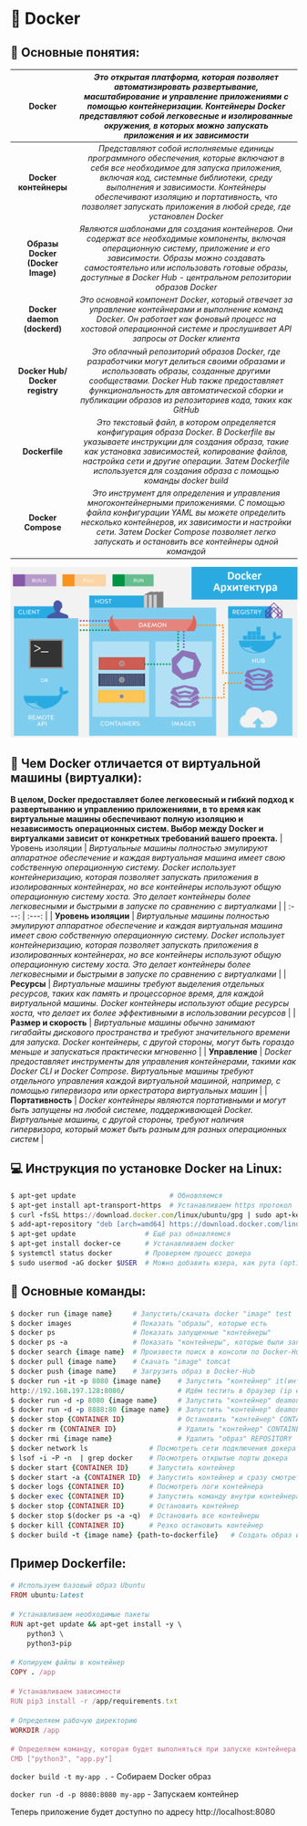 # :whale: Docker 

## :pushpin: Основные понятия:
| Docker | *Это открытая платформа, которая позволяет автоматизировать развертывание, масштабирование и управление приложениями с помощью контейнеризации. Контейнеры Docker представляют собой легковесные и изолированные окружения, в которых можно запускать приложения и их зависимости* |
| :---: | :---: |
| **Docker контейнеры** | *Представляют собой исполняемые единицы программного обеспечения, которые включают в себя все необходимое для запуска приложения, включая код, системные библиотеки, среду выполнения и зависимости. Контейнеры обеспечивают изоляцию и портативность, что позволяет запускать приложения в любой среде, где установлен Docker* |
| **Образы Docker (Docker Image)** | *Являются шаблонами для создания контейнеров. Они содержат все необходимые компоненты, включая операционную систему, приложение и его зависимости. Образы можно создавать самостоятельно или использовать готовые образы, доступные в Docker Hub - центральном репозитории образов Docker* |
| **Docker daemon (dockerd)** | *Это основной компонент Docker, который отвечает за управление контейнерами и выполнение команд Docker. Он работает как фоновый процесс на хостовой операционной системе и прослушивает API запросы от Docker клиента* |
| **Docker Hub/ Docker registry**  | *Это облачный репозиторий образов Docker, где разработчики могут делиться своими образами и использовать образы, созданные другими сообществами. Docker Hub также предоставляет функциональность для автоматической сборки и публикации образов из репозиториев кода, таких как GitHub* |
| **Dockerfile**        | *Это текстовый файл, в котором определяется конфигурация образа Docker. В Dockerfile вы указываете инструкции для создания образа, такие как установка зависимостей, копирование файлов, настройка сети и другие операции. Затем Dockerfile используется для создания образа с помощью команды docker build* |
| **Docker Compose**    | *Это инструмент для определения и управления многоконтейнерными приложениями. С помощью файла конфигурации YAML вы можете определить несколько контейнеров, их зависимости и настройки сети. Затем Docker Compose позволяет легко запускать и остановить все контейнеры одной командой* |

![Screenshot](Docker_Architecture.png)


## :dart: Чем Docker отличается от виртуальной машины (виртуалки):
**В целом, Docker предоставляет более легковесный и гибкий подход к развертыванию и управлению приложениями, в то время как виртуальные машины обеспечивают полную изоляцию и независимость операционных систем. Выбор между Docker и виртуалками зависит от конкретных требований вашего проекта.**
| Уровень изоляции | *Виртуальные машины полностью эмулируют аппаратное обеспечение и каждая виртуальная машина имеет свою собственную операционную систему. Docker использует контейнеризацию, которая позволяет запускать приложения в изолированных контейнерах, но все контейнеры используют общую операционную систему хоста. Это делает контейнеры более легковесными и быстрыми в запуске по сравнению с виртуалками* |
| :---: | :---: |
| **Уровень изоляции** | *Виртуальные машины полностью эмулируют аппаратное обеспечение и каждая виртуальная машина имеет свою собственную операционную систему. Docker использует контейнеризацию, которая позволяет запускать приложения в изолированных контейнерах, но все контейнеры используют общую операционную систему хоста. Это делает контейнеры более легковесными и быстрыми в запуске по сравнению с виртуалками* |
| **Ресурсы** | *Виртуальные машины требуют выделения отдельных ресурсов, таких как память и процессорное время, для каждой виртуальной машины. Docker контейнеры используют общие ресурсы хоста, что делает их более эффективными в использовании ресурсов* |
| **Размер и скорость** | *Виртуальные машины обычно занимают гигабайты дискового пространства и требуют значительного времени для запуска. Docker контейнеры, с другой стороны, могут быть гораздо меньше и запускаться практически мгновенно* |
| **Управление** | *Docker предоставляет инструменты для управления контейнерами, такими как Docker CLI и Docker Compose. Виртуальные машины требуют отдельного управления каждой виртуальной машиной, например, с помощью гипервизора или оркестратора виртуальных машин* |
| **Портативность** | *Docker контейнеры являются портативными и могут быть запущены на любой системе, поддерживающей Docker. Виртуальные машины, с другой стороны, требуют наличия гипервизора, который может быть разным для разных операционных систем* |


## :computer: Инструкция по установке Docker на Linux:
```ruby
$ apt-get update                       # Обновляемся
$ apt-get install apt-transport-https  # Устанавливаем https протокол
$ curl -fsSL https://download.docker.com/linux/ubuntu/gpg | sudo apt-key add  # Добавить ключ
$ add-apt-repository "deb [arch=amd64] https://download.docker.com/linux/ubuntu $(lsb_release -cs) stable"  # Актуализировать версию
$ apt-get update                 # Ещё раз обновляемся
$ apt-get install docker-ce      # Устанавливаем docker
$ systemctl status docker        # Проверяем процесс докера
$ sudo usermod -aG docker $USER  # Можно добавить юзера, как рута (optional)
```

## :vhs: Основные команды:
```ruby
$ docker run {image name}     # Запустить/скачать docker "image" test
$ docker images               # Показать "образы", которые есть
$ docker ps                   # Показать запущенные "контейнеры"
$ docker ps -a                # Показать "контейнеры", которые были запущены
$ docker search {image name}  # Произвести поиск в консоли по Docker-Hub
$ docker pull {image name}    # Скачать "image" tomcat
$ docker push {image name}    # Загрузить образ в Docker-Hub
$ docker run -it -p 8080 {image name}    # Запустить "контейнер" it(интерактивно в консоли), p(порт веб-сервера 8080), томкэт
http://192.168.197.128:8080/             # Идём тестить в браузер (ip естественно ваш вставляем)
$ docker run -d -p 8080 {image name}     # Запустить "контейнер" deamon (как процесс)
$ docker run -d -p 8888:80 {image name}  # Запустить "контейнер" deamon (как процесс), p(делаем переброс порта веб-сервера с 80 на 8888), nginx
$ docker stop {CONTAINER ID}             # Остановить "контейнер" CONTAINER ID
$ docker rm {CONTAINER ID}               # Удалить "контейнер" CONTAINER ID (который не используется)
$ docker rmi {image name}                # Удалить "образ" REPOSITORY
$ docker network ls               # Посмотреть сети подключения докера
$ lsof -i -P -n  | grep docker    # Посмотреть открытые порты докера
$ docker start {CONTAINER ID}     # Запустить контейнер
$ docker start -a {CONTAINER ID}  # Запустить контейнер и сразу смотреть по нему логи
$ docker logs {CONTAINER ID}      # Посмотреть логи контейнера
$ docker exec {CONTAINER ID}      # Запустить команду внутри контейнера
$ docker stop {CONTAINER ID}      # Остановить контейнер
$ docker stop $(docker ps -a -q)  # Остановить все контейнеры
$ docker kill {CONTAINER ID}      # Резко остановить контейнер
$ docker build -t {image name} {path-to-dockerfile}   # Создать образ из Dockerfile (./path/to/dockerfile)
```


## Пример Dockerfile:
```ruby
# Используем базовый образ Ubuntu
FROM ubuntu:latest

# Устанавливаем необходимые пакеты
RUN apt-get update && apt-get install -y \
    python3 \
    python3-pip

# Копируем файлы в контейнер
COPY . /app

# Устанавливаем зависимости
RUN pip3 install -r /app/requirements.txt

# Определяем рабочую директорию
WORKDIR /app

# Определяем команду, которая будет выполняться при запуске контейнера
CMD ["python3", "app.py"]
```

```docker build -t my-app .``` - Собираем Docker образ

```docker run -d -p 8080:8080 my-app``` - Запускаем контейнер

Теперь приложение будет доступно по адресу http://localhost:8080

